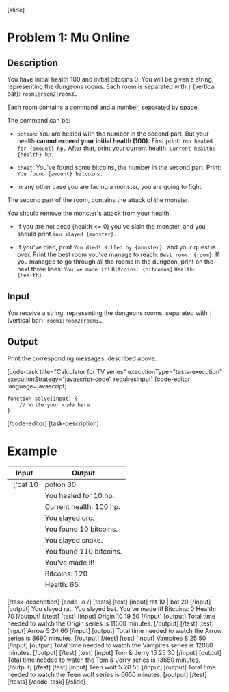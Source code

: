 [slide]
# Problem 1: Mu Online
## Description
You have initial health 100 and initial bitcoins 0. You will be given a string, representing the dungeons rooms. Each room is separated with `|` (vertical bar): `room1|room2|room3…`

Each room contains a command and a number, separated by space. 

The command can be:

- `potion`: You are healed with the number in the second part. 
But your health **cannot exceed your initial health (100).**
First print: `You healed for {amount} hp.`
After that, print your current health: `Current health: {health} hp.`

- `chest`: You've found some bitcoins, the number in the second part.
Print: `You found {amount} bitcoins.`

- In any other case you are facing a monster, you are going to fight. 

The second part of the room, contains the attack of the monster. 

You should remove the monster's attack from your health. 

- If you are not dead (health \<\= 0) you've slain the monster, and you should print `You slayed {monster}.`

- If you've died, print `You died! Killed by {monster}.` and your quest is over. Print the best room you've manage to reach: `Best room: {room}`.
If you managed to go through all the rooms in the dungeon, print on the next three lines: 
`You've made it!`
`Bitcoins: {bitcoins}`
`Health: {health}`


## Input
You receive a string, representing the dungeons rooms, separated with `|` (vertical bar): `room1|room2|room3…`.

## Output
Print the corresponding messages, described above.

[code-task title="Calculator for TV series" executionType="tests-execution" executionStrategy="javascript-code" requiresInput]
[code-editor language=javascript]
```
function solve(input) {
	// Write your code here
}
```
[/code-editor]
[task-description]
# Example
| **Input** | **Output** |
| --- | --- |
|`['cat 10|potion 30|orc 10|chest 10|snake 25|chest 110']`| You slayed cat.|
||You healed for 10 hp.|
||Current health: 100 hp.|
||You slayed orc.|
||You found 10 bitcoins.|
||You slayed snake.|
||You found 110 bitcoins.|
||You've made it!|
||Bitcoins: 120|
||Health: 65|


[/task-description]
[code-io /]
[tests]
[test]
[input]
rat 10
\|
bat 20
[/input]
[output]
You slayed rat.
You slayed bat.
You've made it!
Bitcoins: 0
Health: 70
[/output]
[/test]
[test]
[input]
Origin
10
19
50
[/input]
[output]
Total time needed to watch the Origin series is 11500 minutes.
[/output]
[/test]
[test]
[input]
Arrow
5
24
60
[/input]
[output]
Total time needed to watch the Arrow series is 8690 minutes.
[/output]
[/test]
[test]
[input]
Vampires
8
25
50
[/input]
[output]
Total time needed to watch the Vampires series is 12080 minutes.
[/output]
[/test]
[test]
[input]
Tom & Jerry
15
25
30
[/input]
[output]
Total time needed to watch the Tom & Jerry series is 13650 minutes.
[/output]
[/test]
[test]
[input]
Teen wolf
5
20
55
[/input]
[output]
Total time needed to watch the Teen wolf series is 6650 minutes.
[/output]
[/test]
[/tests]
[/code-task]
[/slide]